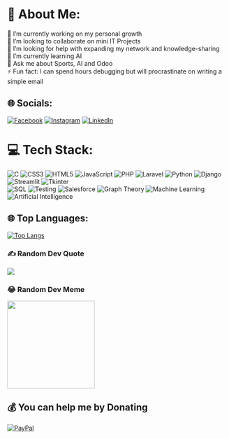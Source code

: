 # 💫 About Me:
🔭 I’m currently working on my personal growth<br>👯 I’m looking to collaborate on mini IT Projects <br>🤝 I’m looking for help with expanding my network and knowledge-sharing<br>🌱 I’m currently learning AI<br>💬 Ask me about Sports, AI and Odoo <br>⚡ Fun fact: I can spend hours debugging but will procrastinate on writing a simple email 


## 🌐 Socials:
[![Facebook](https://img.shields.io/badge/Facebook-%231877F2.svg?logo=Facebook&logoColor=white)](https://facebook.com/imad.annasi) [![Instagram](https://img.shields.io/badge/Instagram-%23E4405F.svg?logo=Instagram&logoColor=white)](https://instagram.com/oji.no.imaddo) [![LinkedIn](https://img.shields.io/badge/LinkedIn-%230077B5.svg?logo=linkedin&logoColor=white)](https://linkedin.com/in/imadelannasi) 

# 💻 Tech Stack:
![C](https://img.shields.io/badge/c-%2300599C.svg?style=for-the-badge&logo=c&logoColor=white) 
![CSS3](https://img.shields.io/badge/css3-%231572B6.svg?style=for-the-badge&logo=css3&logoColor=white) 
![HTML5](https://img.shields.io/badge/html5-%23E34F26.svg?style=for-the-badge&logo=html5&logoColor=white) 
![JavaScript](https://img.shields.io/badge/javascript-%23323330.svg?style=for-the-badge&logo=javascript&logoColor=%23F7DF1E) 
![PHP](https://img.shields.io/badge/php-%23777BB4.svg?style=for-the-badge&logo=php&logoColor=white) 
![Laravel](https://img.shields.io/badge/laravel-%23FF2D20.svg?style=for-the-badge&logo=laravel&logoColor=white)
![Python](https://img.shields.io/badge/python-%2314354C.svg?style=for-the-badge&logo=python&logoColor=white) 
![Django](https://img.shields.io/badge/django-%23092E20.svg?style=for-the-badge&logo=django&logoColor=white) 
![Streamlit](https://img.shields.io/badge/Streamlit-%23FF4B4B.svg?style=for-the-badge&logo=streamlit&logoColor=white) 
![Tkinter](https://img.shields.io/badge/Tkinter-%2300599C.svg?style=for-the-badge&logo=tkinter&logoColor=white)  
![SQL](https://img.shields.io/badge/sql-%230074D1.svg?style=for-the-badge&logo=sql&logoColor=white) 
![Testing](https://img.shields.io/badge/testing-%2300BFA5.svg?style=for-the-badge&logo=testing&logoColor=white) 
![Salesforce](https://img.shields.io/badge/salesforce-%2300A1E0.svg?style=for-the-badge&logo=salesforce&logoColor=white) 
![Graph Theory](https://img.shields.io/badge/graph%20theory-%2300BFFF.svg?style=for-the-badge&logo=mathworks&logoColor=white) 
![Machine Learning](https://img.shields.io/badge/machine%20learning-%2320232a.svg?style=for-the-badge&logo=scikit-learn&logoColor=%2361DAFB) 
![Artificial Intelligence](https://img.shields.io/badge/artificial%20intelligence-%2320232a.svg?style=for-the-badge&logo=openai&logoColor=white)

## 🌐 Top Languages:
[![Top Langs](https://github-readme-stats.vercel.app/api/top-langs/?username=imadtheking)](https://github.com/imadtheking)

### ✍️ Random Dev Quote
![](https://quotes-github-readme.vercel.app/api?type=horizontal&theme=radical)

### 😂 Random Dev Meme
<img src="https://api.memegen.link/images/awesome/When_code_works_/but_I_don't_know_how.png" width="200px"/>

  ## 💰 You can help me by Donating
  [![PayPal](https://img.shields.io/badge/PayPal-00457C?style=for-the-badge&logo=paypal&logoColor=white)](https://paypal.me/elannasii) 


